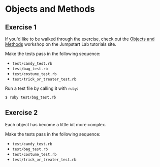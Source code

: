 # Objects and Methods

## Exercise 1

If you'd like to be walked through the exercise, check out the [Objects and Methods](http://tutorials.jumpstartlab.com/academy/workshops/objects_and_methods.html) workshop on the Jumpstart Lab tutorials site.

Make the tests pass in the following sequence:

+ `test/candy_test.rb`
+ `test/bag_test.rb`
+ `test/costume_test.rb`
+ `test/trick_or_treater_test.rb`

Run a test file by calling it with `ruby`:

```bash
$ ruby test/bag_test.rb
```

## Exercise 2

Each object has become a little bit more complex.

Make the tests pass in the following sequence:

+ `test/candy_test.rb`
+ `test/bag_test.rb`
+ `test/costume_test.rb`
+ `test/trick_or_treater_test.rb`
